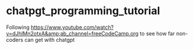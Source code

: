 # chatpgt_programming_tutorial
Following https://www.youtube.com/watch?v=dJhlMn2otxA&amp;ab_channel=freeCodeCamp.org to see how far non-coders can get with chatgpt
